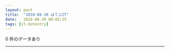 ```yaml
---
layout: post
title:  "2018-08-30 はてぶIT"
date:   2018-08-30 08:02:15
tags: [it-hotentry]
---
```

0 件のデータあり

<hr>
